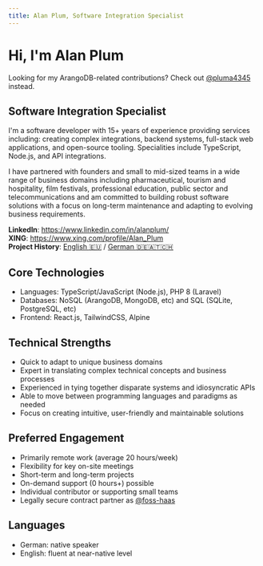 ```yaml
---
title: Alan Plum, Software Integration Specialist
---
```

# Hi, I'm Alan Plum

Looking for my ArangoDB-related contributions? Check out [@pluma4345](https://github.com/pluma4345) instead.

## Software Integration Specialist

I'm a software developer with 15+ years of experience providing services including:
creating complex integrations, backend systems, full-stack web applications, and open-source tooling.
Specialities include TypeScript, Node.js, and API integrations.

I have partnered with founders and small to mid-sized teams in a wide range of business domains including pharmaceutical, tourism and hospitality, film festivals, professional education, public sector and telecommunications and am committed to building robust software solutions with a focus on long-term maintenance and adapting to evolving business requirements.

**LinkedIn**: https://www.linkedin.com/in/alanplum/<br/>
**XING**: https://www.xing.com/profile/Alan_Plum<br/>
**Project History**: [English :eu:](https://www.gulp.de/gulp2/g/spezialisten/resume/alan.plum) / [German :de::austria::switzerland:](https://www.gulp.de/gulp2/g/spezialisten/profil/alan.plum)

## Core Technologies

*	Languages: TypeScript/JavaScript (Node.js), PHP 8 (Laravel)
*	Databases: NoSQL (ArangoDB, MongoDB, etc) and SQL (SQLite, PostgreSQL, etc)
*	Frontend: React.js, TailwindCSS, Alpine

## Technical Strengths

*	Quick to adapt to unique business domains
*	Expert in translating complex technical concepts and business processes
*	Experienced in tying together disparate systems and idiosyncratic APIs
*	Able to move between programming languages and paradigms as needed
*	Focus on creating intuitive, user-friendly and maintainable solutions

## Preferred Engagement

*	Primarily remote work (average 20 hours/week)
*	Flexibility for key on-site meetings
*	Short-term and long-term projects
*	On-demand support (0 hours+) possible
*	Individual contributor or supporting small teams
*	Legally secure contract partner as [@foss-haas](https://github.com/foss-haas)

## Languages

*	German: native speaker
*	English: fluent at near-native level
